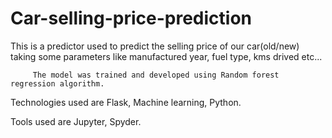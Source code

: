 # Car-selling-price-prediction

This is a predictor used to predict the selling price of our car(old/new) taking some parameters like manufactured year, fuel type, kms drived etc... 

         The model was trained and developed using Random forest regression algorithm.

Technologies used are Flask, Machine learning, Python.

Tools used are Jupyter, Spyder.
